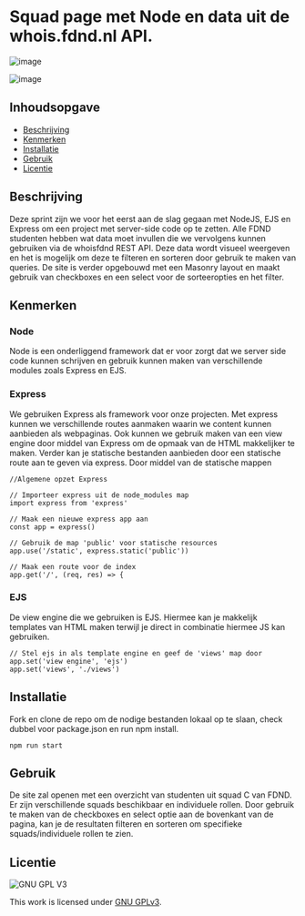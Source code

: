 # Squad page met Node en data uit de whois.fdnd.nl API.

![image](https://user-images.githubusercontent.com/45001009/230918461-6cc0a9f6-eb2b-4444-91a1-538f8266ca78.png)

![image](https://user-images.githubusercontent.com/45001009/230918856-dc5ea90e-56ec-4b17-b2cc-4174d359ac72.png)

## Inhoudsopgave

  * [Beschrijving](#beschrijving)
  * [Kenmerken](#kenmerken)
  * [Installatie](#installatie)
  * [Gebruik](#gebruik)
  * [Licentie](#licentie)

## Beschrijving
Deze sprint zijn we voor het eerst aan de slag gegaan met NodeJS, EJS en Express om een project met server-side code op te zetten. Alle FDND studenten hebben wat data moet invullen die we vervolgens kunnen gebruiken via de whoisfdnd REST API. Deze data wordt visueel weergeven en het is mogelijk om deze te filteren en sorteren door gebruik te maken van queries. De site is verder opgebouwd met een Masonry layout en maakt gebruik van checkboxes en een select voor de sorteeropties en het filter.

## Kenmerken
### Node
Node is een onderliggend framework dat er voor zorgt dat we server side code kunnen schrijven en gebruik kunnen maken van verschillende modules zoals Express en EJS.

### Express
We gebruiken Express als framework voor onze projecten. Met express kunnen we verschillende routes aanmaken waarin we content kunnen aanbieden als webpaginas. Ook kunnen we gebruik maken van een view engine door middel van Express om de opmaak van de HTML makkelijker te maken. Verder kan je statische bestanden aanbieden door een statische route aan te geven via express. Door middel van de statische mappen

```
//Algemene opzet Express

// Importeer express uit de node_modules map
import express from 'express'

// Maak een nieuwe express app aan
const app = express()

// Gebruik de map 'public' voor statische resources
app.use('/static', express.static('public'))

// Maak een route voor de index
app.get('/', (req, res) => {
```

### EJS
De view engine die we gebruiken is EJS. Hiermee kan je makkelijk templates van HTML maken terwijl je direct in combinatie hiermee JS kan gebruiken.

```
// Stel ejs in als template engine en geef de 'views' map door
app.set('view engine', 'ejs')
app.set('views', './views')

```

## Installatie
Fork en clone de repo om de nodige bestanden lokaal op te slaan, check dubbel voor package.json en run npm install.

```
npm run start
```
## Gebruik
De site zal openen met een overzicht van studenten uit squad C van FDND. Er zijn verschillende squads beschikbaar en individuele rollen. Door gebruik te maken van de checkboxes en select optie aan de bovenkant van de pagina, kan je de resultaten filteren en sorteren om specifieke squads/individuele rollen te zien.

## Licentie

![GNU GPL V3](https://www.gnu.org/graphics/gplv3-127x51.png)

This work is licensed under [GNU GPLv3](./LICENSE).
